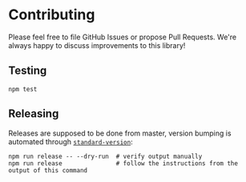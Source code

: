 # Contributing

Please feel free to file GitHub Issues or propose Pull Requests. We're always happy to discuss improvements to this library!

## Testing

```shell
npm test
```

## Releasing

Releases are supposed to be done from master, version bumping is automated through [`standard-version`](https://github.com/absolute-version/commit-and-tag-version):

```shell
npm run release -- --dry-run  # verify output manually
npm run release               # follow the instructions from the output of this command
```
